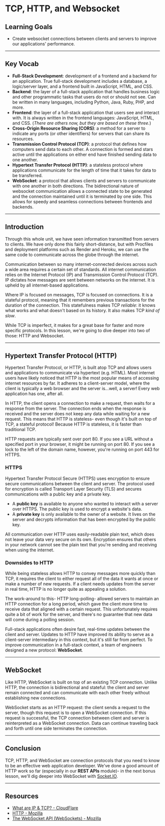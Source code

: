 # TCP, HTTP, and Websocket

## Learning Goals

- Create websocket connections between clients and servers to improve our
  applications' performance.

***

## Key Vocab

- **Full-Stack Development**: development of a frontend and a backend for an
  application. True full-stack development includes a database, a logic/server
  layer, and a frontend built in JavaScript, HTML, and CSS.
- **Backend**: the layer of a full-stack application that handles business logic
  and other programmatic tasks that users do not or should not see. Can be
  written in many languages, including Python, Java, Ruby, PHP, and more.
- **Frontend**: the layer of a full-stack application that users see and
  interact with. It is always written in the frontend languages: JavaScript,
  HTML, and CSS. (_There are others now, but they are based on these three._)
- **Cross-Origin Resource Sharing (CORS)**: a method for a server to indicate
  any ports (or other identifiers) for servers that can share its resources.
- **Transmission Control Protocol (TCP)**: a protocol that defines how computers
  send data to each other. A connection is formed and stars active until the
  applications on either end have finished sending data to one another.
- **Hypertext Transfer Protocol (HTTP)**: a stateless protocol where
  applications communicate for the length of time that it takes for data to be
  transferred.
- **WebSocket**: a protocol that allows clients and servers to communicate with
  one another in both directions. The bidirectional nature of websocket
  communication allows a connected state to be generated and the connection
  maintained until it is terminated by one side. This allows for speedy and
  seamless connections between frontends and backends.

***

## Introduction

Through this whole unit, we have seen information transmitted from servers to
clients. We have only done this fairly short-distance, but with Procfiles and
deployment platforms such as Render and Heroku, we can use the same code to
communicate across the globe through the internet.

Communication between so many internet-connected devices across such a wide area
requires a certain set of standards. All internet communication relies on the
Internet Protocol (IP) and Transmission Control Protocol (TCP). IP dictates how
messages are sent between networks on the internet. It is upheld by all
internet-based applications.

Where IP is focused on messages, TCP is focused on connections. It is a stateful
protocol, meaning that it remembers previous transactions for the duration of
the connection. This statefulness makes TCP _reliable_: it knows what works and
what doesn't based on its history. It also makes TCP _kind of slow_.

While TCP is imperfect, it makes for a great base for faster and more specific
protocols. In this lesson, we're going to dive deeper into two of those: HTTP
and Websocket.

***

## Hypertext Transfer Protocol (HTTP)

Hypertext Transfer Protocol, or HTTP, is built atop TCP and allows users and
applications to communicate via hypertext (e.g. HTML). Most internet users have
likely noticed that HTTP is the most popular means of accessing internet
resources by far. It adheres to a client-server model, where the client is
typically a web browser and the server is...well, a server! Every web
application has one, after all.

In HTTP, the client opens a connection to make a request, then waits for a
response from the server. The connection ends when the response is received
and the server does not keep any data while waiting for a new request. This
means that HTTP is stateless- even though it's built on top of TCP, a stateful
protocol! Because HTTP is stateless, it is faster than traditional TCP.

HTTP requests are typically sent over port 80. If you see a URL without a
specified port in your browser, it might be running on port 80. If you see
a lock to the left of the domain name, however, you're running on port 443
for HTTPS.

### HTTPS

Hypertext Transfer Protocol Secure (HTTPS) uses encryption to ensure secure
communications between the client and server. The protocol used for encryption
is called Transport Layer Security (TLS) and secures communications with a
public key and a private key.

- A **public key** is available to anyone who wanted to interact with a server
  over HTTPS. The public key is used to encrypt a website's data.
- A **private key** is only available to the owner of a website. It lives on the
  server and decrypts information that has been encrypted by the public key.

All communication over HTTP uses easily-readable plain text, which does not
leave your data very secure on its own. Encryption ensures that others in your
network cannot see the plain text that you're sending and receiving when using
the internet.

### Downsides to HTTP

While being stateless allows HTTP to convey messages more quickly than TCP, it
requires the client to either request all of the data it wants at once or make
a number of new requests. If a client needs updates from the server in real
time, HTTP is no longer quite as appealing a solution.

The work-around to this- HTTP long-polling- allowed servers to maintain an HTTP
connection for a long period, which gave the client more time to receive data
that aligned with a certain request. This unfortunately requires quite a bit of
work for the server, and there's no guarantee that new data will come during a
polling session.

Full-stack applications often desire fast, real-time updates between the
client and server. Updates to HTTP have improved its ability to serve as a
client-server intermediary in this context, but it's still far from perfect. To
improve communication in a full-stack context, a team of engineers designed
a new protocol: **WebSocket**.

***

## WebSocket

Like HTTP, WebSocket is built on top of an existing TCP connection. Unlike HTTP,
the connection is bidirectional and stateful: the client and server remain
connected and can communicate with each other freely without establishing new
connections.

WebSocket starts as an HTTP request: the client sends a request to the server,
though this request is to open a WebSocket connection. If this request is
successful, the TCP connection between client and server is reinterpreted as a
WebSocket connection. Data can continue traveling back and forth until one side
terminates the connection.

***

## Conclusion

TCP, HTTP, and WebSocket are connection protocols that you need to know to be an
effective web application developer. We've done a good amount of HTTP work so
far (especially in our **REST APIs** module)- in the next bonus lesson, we'll
dig deeper into WebSocket with [Socket.IO](https://socket.io/).

***

## Resources

- [What are IP & TCP? - CloudFlare](https://www.cloudflare.com/learning/ddos/glossary/tcp-ip/)
- [HTTP - Mozilla](https://developer.mozilla.org/en-US/docs/Web/HTTP)
- [The WebSocket API (WebSockets) - Mozilla](https://developer.mozilla.org/en-US/docs/Web/API/WebSockets_API)

